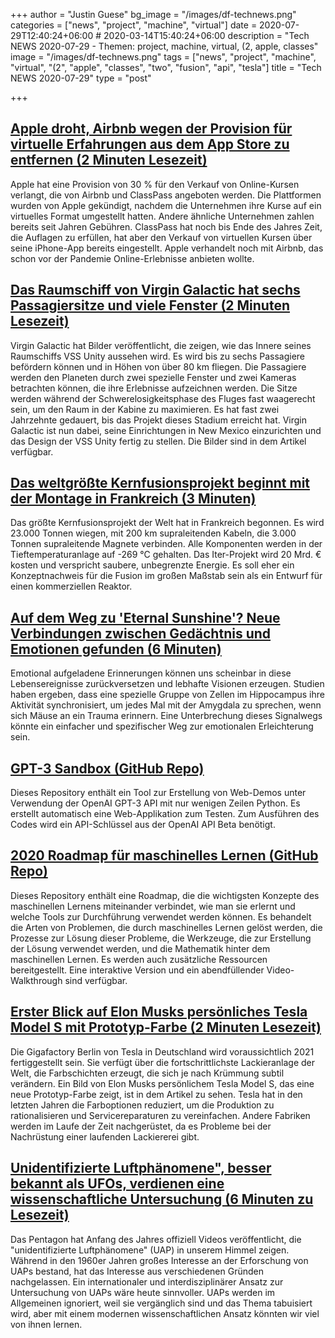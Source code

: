 +++
author = "Justin Guese"
bg_image = "/images/df-technews.png"
categories = ["news", "project", "machine", "virtual"]
date = 2020-07-29T12:40:24+06:00 # 2020-03-14T15:40:24+06:00
description = "Tech NEWS 2020-07-29 - Themen: project, machine, virtual, (2, apple, classes"
image = "/images/df-technews.png"
tags = ["news", "project", "machine", "virtual", "(2", "apple", "classes", "two", "fusion", "api", "tesla"]
title = "Tech NEWS 2020-07-29"
type = "post"

+++

## [Apple droht, Airbnb wegen der Provision für virtuelle Erfahrungen aus dem App Store zu entfernen (2 Minuten Lesezeit)](https://www.imore.com/apple-threatens-remove-airbnb-app-store-over-virtual-experiences-commission/1/010001739a0d02e8-1f793f72-f09d-446b-9c26-81d8cc957552-000000/K5hHKbIue7t4wBMlh6zFYxg631VoFoTUhb_K9zx11fU=151)

 Apple hat eine Provision von 30 % für den Verkauf von Online-Kursen verlangt, die von Airbnb und ClassPass angeboten werden. Die Plattformen wurden von Apple gekündigt, nachdem die Unternehmen ihre Kurse auf ein virtuelles Format umgestellt hatten. Andere ähnliche Unternehmen zahlen bereits seit Jahren Gebühren. ClassPass hat noch bis Ende des Jahres Zeit, die Auflagen zu erfüllen, hat aber den Verkauf von virtuellen Kursen über seine iPhone-App bereits eingestellt. Apple verhandelt noch mit Airbnb, das schon vor der Pandemie Online-Erlebnisse anbieten wollte.

## [Das Raumschiff von Virgin Galactic hat sechs Passagiersitze und viele Fenster (2 Minuten Lesezeit)](https://arstechnica.com/science/2020/07/virgin-galactic-reveals-the-sleek-interior-design-of-its-spaceship//1/010001739a0d02e8-1f793f72-f09d-446b-9c26-81d8cc957552-000000/WPpCs_3oUUwQ0vygdl7zWT9Svid6pGY_QLXy4FHoO08=151)

 Virgin Galactic hat Bilder veröffentlicht, die zeigen, wie das Innere seines Raumschiffs VSS Unity aussehen wird. Es wird bis zu sechs Passagiere befördern können und in Höhen von über 80 km fliegen. Die Passagiere werden den Planeten durch zwei spezielle Fenster und zwei Kameras betrachten können, die ihre Erlebnisse aufzeichnen werden. Die Sitze werden während der Schwerelosigkeitsphase des Fluges fast waagerecht sein, um den Raum in der Kabine zu maximieren. Es hat fast zwei Jahrzehnte gedauert, bis das Projekt dieses Stadium erreicht hat. Virgin Galactic ist nun dabei, seine Einrichtungen in New Mexico einzurichten und das Design der VSS Unity fertig zu stellen. Die Bilder sind in dem Artikel verfügbar.

## [Das weltgrößte Kernfusionsprojekt beginnt mit der Montage in Frankreich (3 Minuten)](https://www.theguardian.com/environment/2020/jul/28/worlds-largest-nuclear-fusion-project-under-assembly-in-france/1/010001739a0d02e8-1f793f72-f09d-446b-9c26-81d8cc957552-000000/VmnxifJ4KP5IQP_ewfHTIEvZ_Fw10pHxlJQio5Xv0Y4=151)

 Das größte Kernfusionsprojekt der Welt hat in Frankreich begonnen. Es wird 23.000 Tonnen wiegen, mit 200 km supraleitenden Kabeln, die 3.000 Tonnen supraleitende Magnete verbinden. Alle Komponenten werden in der Tieftemperaturanlage auf -269 °C gehalten. Das Iter-Projekt wird 20 Mrd. € kosten und verspricht saubere, unbegrenzte Energie. Es soll eher ein Konzeptnachweis für die Fusion im großen Maßstab sein als ein Entwurf für einen kommerziellen Reaktor.

## [Auf dem Weg zu 'Eternal Sunshine'? Neue Verbindungen zwischen Gedächtnis und Emotionen gefunden (6 Minuten)](https://singularityhub.com/2020/07/28/towards-eternal-sunshine-new-links-found-between-memory-and-emotion//1/010001739a0d02e8-1f793f72-f09d-446b-9c26-81d8cc957552-000000/-baQmNLjy99rYuliwJaPe4m_L_-cDiiDFTHq_Ww8eK0=151)

 Emotional aufgeladene Erinnerungen können uns scheinbar in diese Lebensereignisse zurückversetzen und lebhafte Visionen erzeugen. Studien haben ergeben, dass eine spezielle Gruppe von Zellen im Hippocampus ihre Aktivität synchronisiert, um jedes Mal mit der Amygdala zu sprechen, wenn sich Mäuse an ein Trauma erinnern. Eine Unterbrechung dieses Signalwegs könnte ein einfacher und spezifischer Weg zur emotionalen Erleichterung sein.

## [GPT-3 Sandbox (GitHub Repo)](https://github.com/shreyashankar/gpt3-sandbox/1/010001739a0d02e8-1f793f72-f09d-446b-9c26-81d8cc957552-000000/RM60sIbis_YVED0-TSzdTlcyEI26ybdNGQwF_bsBr5U=151)

 Dieses Repository enthält ein Tool zur Erstellung von Web-Demos unter Verwendung der OpenAI GPT-3 API mit nur wenigen Zeilen Python. Es erstellt automatisch eine Web-Applikation zum Testen. Zum Ausführen des Codes wird ein API-Schlüssel aus der OpenAI API Beta benötigt.

## [2020 Roadmap für maschinelles Lernen (GitHub Repo)](https://github.com/mrdbourke/machine-learning-roadmap/1/010001739a0d02e8-1f793f72-f09d-446b-9c26-81d8cc957552-000000/hQgHdUHW0DaBQHhUA-lORip6g_mm81Zq3pRzS_hSX6U=151)

 Dieses Repository enthält eine Roadmap, die die wichtigsten Konzepte des maschinellen Lernens miteinander verbindet, wie man sie erlernt und welche Tools zur Durchführung verwendet werden können. Es behandelt die Arten von Problemen, die durch maschinelles Lernen gelöst werden, die Prozesse zur Lösung dieser Probleme, die Werkzeuge, die zur Erstellung der Lösung verwendet werden, und die Mathematik hinter dem maschinellen Lernen. Es werden auch zusätzliche Ressourcen bereitgestellt. Eine interaktive Version und ein abendfüllender Video-Walkthrough sind verfügbar.

## [Erster Blick auf Elon Musks persönliches Tesla Model S mit Prototyp-Farbe (2 Minuten Lesezeit)](https://electrek.co/2020/07/28/elon-musk-tesla-model-s-prototype-color//1/010001739a0d02e8-1f793f72-f09d-446b-9c26-81d8cc957552-000000/QgmthJCL3PorJPmFMUXr4VBdolZYFHxYEp13eCHcBzo=151)

 Die Gigafactory Berlin von Tesla in Deutschland wird voraussichtlich 2021 fertiggestellt sein. Sie verfügt über die fortschrittlichste Lackieranlage der Welt, die Farbschichten erzeugt, die sich je nach Krümmung subtil verändern. Ein Bild von Elon Musks persönlichem Tesla Model S, das eine neue Prototyp-Farbe zeigt, ist in dem Artikel zu sehen. Tesla hat in den letzten Jahren die Farboptionen reduziert, um die Produktion zu rationalisieren und Servicereparaturen zu vereinfachen. Andere Fabriken werden im Laufe der Zeit nachgerüstet, da es Probleme bei der Nachrüstung einer laufenden Lackiererei gibt.

## [Unidentifizierte Luftphänomene", besser bekannt als UFOs, verdienen eine wissenschaftliche Untersuchung (6 Minuten zu Lesezeit)](https://www.scientificamerican.com/article/unidentified-aerial-phenomena-better-known-as-ufos-deserve-scientific-investigation//1/010001739a0d02e8-1f793f72-f09d-446b-9c26-81d8cc957552-000000/l38bIKCW3VPzwNisTp9LHHsfNlvebgTD6ZnDlk6u_iw=151)

 Das Pentagon hat Anfang des Jahres offiziell Videos veröffentlicht, die "unidentifizierte Luftphänomene" (UAP) in unserem Himmel zeigen. Während in den 1960er Jahren großes Interesse an der Erforschung von UAPs bestand, hat das Interesse aus verschiedenen Gründen nachgelassen. Ein internationaler und interdisziplinärer Ansatz zur Untersuchung von UAPs wäre heute sinnvoller. UAPs werden im Allgemeinen ignoriert, weil sie vergänglich sind und das Thema tabuisiert wird, aber mit einem modernen wissenschaftlichen Ansatz könnten wir viel von ihnen lernen.

